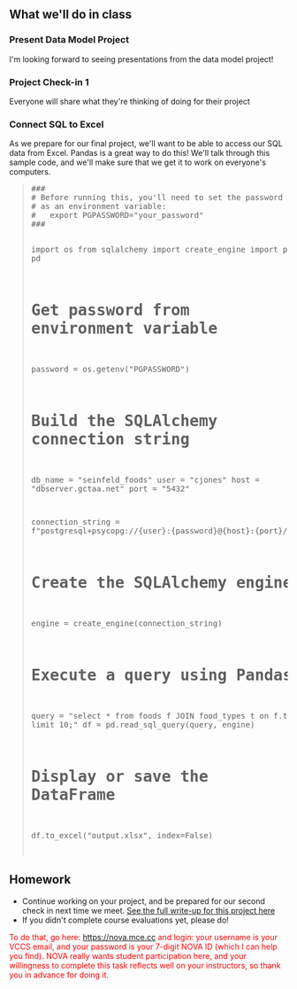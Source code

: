<!--
Instructor notes: 
-->
## What we'll do in class


### Present Data Model Project
I'm looking forward to seeing presentations from the data model project!

### Project Check-in 1
Everyone will share what they're thinking of doing for their project

### Connect SQL to Excel

As we prepare for our final project, we'll want to be able to access our SQL data from Excel. Pandas is a great way to do this! We'll talk through this sample code, and we'll make sure that we get it to work on everyone's computers.

<blockquote>
<pre>
###
# Before running this, you'll need to set the password
# as an environment variable:
#   export PGPASSWORD="your_password"
###


import os
from sqlalchemy import create_engine
import pandas as pd

# Get password from environment variable
password = os.getenv("PGPASSWORD")

# Build the SQLAlchemy connection string
db_name = "seinfeld_foods"
user = "cjones"
host = "dbserver.gctaa.net"
port = "5432"

connection_string = f"postgresql+psycopg://{user}:{password}@{host}:{port}/{db_name}"

# Create the SQLAlchemy engine
engine = create_engine(connection_string)

# Execute a query using Pandas
query = "select * from foods f JOIN food_types t on f.type_id=t.id limit 10;"
df = pd.read_sql_query(query, engine)

# Display or save the DataFrame
df.to_excel("output.xlsx", index=False)

</pre>
</blockquote>

## Homework
- Continue working on your project, and be prepared for our second check in next time we meet. [See the full write-up for this project here](https://ict.gctaa.net/sections/db/projects/project.html?id=02final)
- If you didn't complete course evaluations yet, please do!

<p style="color: red;">
To do that, go here:
<a href="https://nova.mce.cc">https://nova.mce.cc</a> and login: your username is your VCCS email, and your password is your 7-digit NOVA ID (which I can help you find).
NOVA really wants student participation here, and
your willingness to complete this task reflects well on your instructors, so
thank you in advance for doing it.
</p>